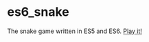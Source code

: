 # es6_snake
The snake game written in ES5 and ES6. [Play it!](http://peterolson.github.io/es6_snake/ES6Snake.html)
